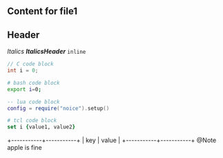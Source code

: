 Content for file1
---
**Header**
---
*Italics*
***ItalicsHeader***
`inline`

```c
// C code block
int i = 0;
```
```bash
# bash code block
export i=0;
```
```lua
-- lua code block
config = require("noice").setup()
```
```tcl
# tcl code block
set i {value1, value2}
```
+-----------+-----------+
|  key      |   value   |
+-----------+-----------+
@Note apple is fine
